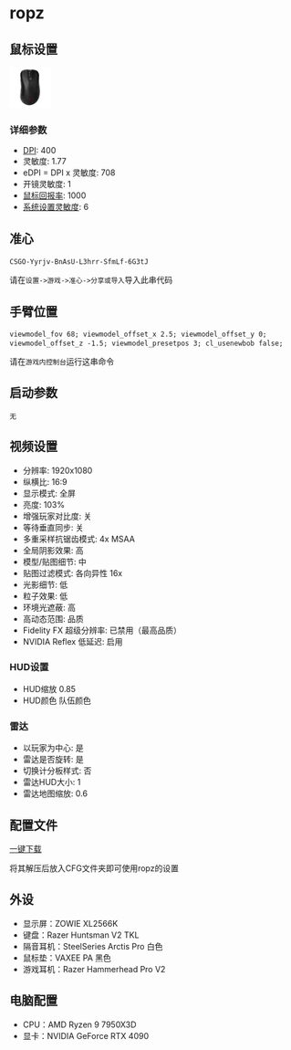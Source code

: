 # ropz

## 鼠标设置

![ZOWIE EC2-CW](image.png)

### 详细参数

+ [DPI](https://baike.baidu.com/item/%E9%BC%A0%E6%A0%87%E5%88%86%E8%BE%A8%E7%8E%87/1230193): 400
+ 灵敏度: 1.77
+ eDPI = DPI x 灵敏度: 708
+ 开镜灵敏度: 1
+ [鼠标回报率](https://baike.baidu.com/item/%E9%BC%A0%E6%A0%87%E5%9B%9E%E6%8A%A5%E7%8E%87/4562980): 1000
+ [系统设置灵敏度](https://mbd.baidu.com/newspage/data/dtlandingsuper?nid=dt_4647532271748526525): 6

## 准心

`CSGO-Yyrjv-BnAsU-L3hrr-SfmLf-6G3tJ`

请在`设置->游戏->准心->分享或导入`导入此串代码

## 手臂位置

```
viewmodel_fov 68; viewmodel_offset_x 2.5; viewmodel_offset_y 0; viewmodel_offset_z -1.5; viewmodel_presetpos 3; cl_usenewbob false;
```

请在`游戏内控制台`运行这串命令

## 启动参数

`无`

## 视频设置

+ 分辨率: 1920x1080
+ 纵横比: 16:9
+ 显示模式: 全屏
+ 亮度: 103%
+ 增强玩家对比度: 关
+ 等待垂直同步: 关
+ 多重采样抗锯齿模式: 4x MSAA
+ 全局阴影效果: 高
+ 模型/贴图细节: 中
+ 贴图过滤模式: 各向异性 16x
+ 光影细节: 低
+ 粒子效果: 低
+ 环境光遮蔽: 高
+ 高动态范围: 品质
+ Fidelity FX 超级分辨率: 已禁用（最高品质）
+ NVIDIA Reflex 低延迟: 启用

### HUD设置

+ HUD缩放 0.85
+ HUD颜色 队伍颜色

### 雷达

+ 以玩家为中心: 是
+ 雷达是否旋转: 是
+ 切换计分板样式: 否
+ 雷达HUD大小: 1
+ 雷达地图缩放: 0.6

## 配置文件

[一键下载](https://prosettings.net/wp-content/uploads/ropz.zip?lastmod=2023-11-26+10%3A32%3A40)

将其解压后放入CFG文件夹即可使用ropz的设置

## 外设

+ 显示屏：ZOWIE XL2566K
+ 键盘：Razer Huntsman V2 TKL
+ 隔音耳机：SteelSeries Arctis Pro 白色
+ 鼠标垫：VAXEE PA 黑色
+ 游戏耳机：Razer Hammerhead Pro V2

## 电脑配置

+ CPU：AMD Ryzen 9 7950X3D
+ 显卡：NVIDIA GeForce RTX 4090
